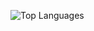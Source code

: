 ![Top Languages](https://github-readme-stats.vercel.app/api/top-langs/?username=rpakishore&layout=compact&hide=css,html)
